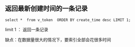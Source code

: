## 返回最新创建时间的一条记录

    select *  from v_token  ORDER BY create_time desc LIMIT 1;

limit 1 ： 返回一条记录

缺点：在数据量很大的情况下，要索引全部会花很多时间


